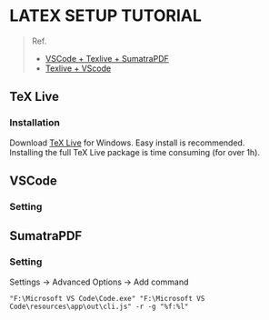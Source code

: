 # LATEX SETUP TUTORIAL  
> Ref.  
>- [VSCode + Texlive + SumatraPDF](https://zhuanlan.zhihu.com/p/142963562)  
>- [Texlive + VScode](https://zhuanlan.zhihu.com/p/58811994)  

## TeX Live  
### Installation  
Download [TeX Live](https://www.tug.org/texlive/) for Windows. Easy install is recommended.  
Installing the full TeX Live package is time consuming (for over 1h).

## VSCode  
### Setting  





## SumatraPDF  
### Setting  
Settings -> Advanced Options -> Add command  
```text
"F:\Microsoft VS Code\Code.exe" "F:\Microsoft VS Code\resources\app\out\cli.js" -r -g "%f:%l"
```
